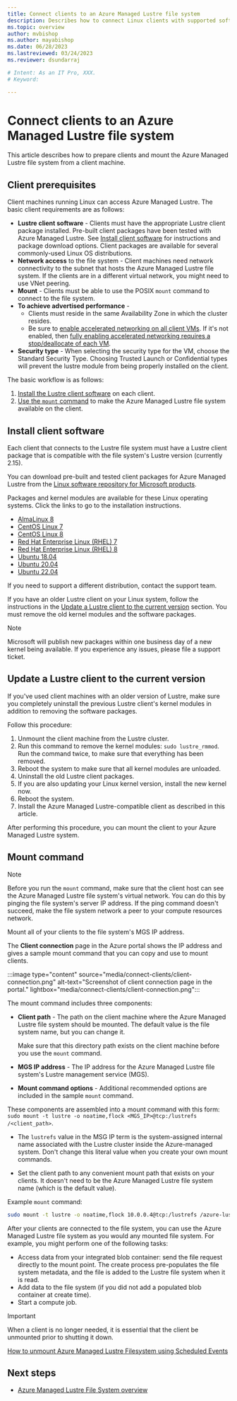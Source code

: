 ```yaml
---
title: Connect clients to an Azure Managed Lustre file system
description: Describes how to connect Linux clients with supported software versions to an Azure Managed Lustre file system.
ms.topic: overview
author: mvbishop
ms.author: mayabishop
ms.date: 06/28/2023
ms.lastreviewed: 03/24/2023
ms.reviewer: dsundarraj

# Intent: As an IT Pro, XXX.
# Keyword: 

---
```


# Connect clients to an Azure Managed Lustre file system

This article describes how to prepare clients and mount the Azure Managed Lustre file system from a client machine.

## Client prerequisites

Client machines running Linux can access Azure Managed Lustre. The basic client requirements are as follows:

- **Lustre client software** - Clients must have the appropriate Lustre client package installed. Pre-built client packages have been tested with Azure Managed Lustre. See [Install client software](#install-client-software) for instructions and package download options. Client packages are available for several commonly-used Linux OS distributions.
- **Network access** to the file system - Client machines need network connectivity to the subnet that hosts the Azure Managed Lustre file system. If the clients are in a different virtual network, you might need to use VNet peering.
- **Mount** - Clients must be able to use the POSIX `mount` command to connect to the file system.
- **To achieve advertised performance** -
  - Clients must reside in the same Availability Zone in which the cluster resides.
  - Be sure to [enable accelerated networking on all client VMs](/azure/virtual-network/create-vm-accelerated-networking-cli#confirm-that-accelerated-networking-is-enabled). If it's not enabled, then [fully enabling accelerated networking requires a stop/deallocate of each VM](/azure/virtual-network/accelerated-networking-overview#enabling-accelerated-networking-on-a-running-vm).
- **Security type** - When selecting the security type for the VM, choose the Standard Security Type.  Choosing Trusted Launch or Confidential types will prevent the lustre module from being properly installed on the client.

The basic workflow is as follows:

1. [Install the Lustre client software](#install-client-software) on each client.
1. [Use the `mount` command](#mount-command) to make the Azure Managed Lustre file system available on the client.

## Install client software

Each client that connects to the Lustre file system must have a Lustre client package that is compatible with the file system's Lustre version (currently 2.15).

You can download pre-built and tested client packages for Azure Managed Lustre from the [Linux software repository for Microsoft products](/windows-server/administration/linux-package-repository-for-microsoft-software).

Packages and kernel modules are available for these Linux operating systems. Click the links to go to the installation instructions.

- [AlmaLinux 8](install-rhel-8.md)
- [CentOS Linux 7](install-rhel-7.md)
- [CentOS Linux 8](install-rhel-8.md)
- [Red Hat Enterprise Linux (RHEL) 7](install-rhel-7.md)
- [Red Hat Enterprise Linux (RHEL) 8](install-rhel-8.md)
- [Ubuntu 18.04](install-ubuntu-18.md)
- [Ubuntu 20.04](install-ubuntu-20.md)
- [Ubuntu 22.04](install-ubuntu-22.md)

If you need to support a different distribution, contact the support team.

If you have an older Lustre client on your Linux system, follow the instructions in the [Update a Lustre client to the current version](#update-a-lustre-client-to-the-current-version) section. You must remove the old kernel modules and the software packages.

> [!NOTE]
> Microsoft will publish new packages within one business day of a new kernel being available. If you experience any issues, please file a support ticket.

## Update a Lustre client to the current version

If you've used client machines with an older version of Lustre, make sure you completely uninstall the previous Lustre client's kernel modules in addition to removing the software packages.

Follow this procedure:

1. Unmount the client machine from the Lustre cluster.
1. Run this command to remove the kernel modules: `sudo lustre_rmmod`. Run the command twice, to make sure that everything has been removed.
1. Reboot the system to make sure that all kernel modules are unloaded.
1. Uninstall the old Lustre client packages.
1. If you are also updating your Linux kernel version, install the new kernel now.
1. Reboot the system. <!-- This step is not strictly necessary, but testing has shown that it can prevent a wide variety of problems, including some problems that are difficult to diagnose. -->
1. Install the Azure Managed Lustre-compatible client as described in this article.

After performing this procedure, you can mount the client to your Azure Managed Lustre system.

## Mount command

> [!NOTE]
> Before you run the `mount` command, make sure that the client host can see the Azure Managed Lustre file system's virtual network. You can do this by pinging the file system's server IP address. If the ping command doesn't succeed, make the file system network a peer to your compute resources network.

Mount all of your clients to the file system's MGS IP address.

The **Client connection** page in the Azure portal shows the IP address and gives a sample mount command that you can copy and use to mount clients.

:::image type="content" source="media/connect-clients/client-connection.png" alt-text="Screenshot of client connection page in the portal." lightbox="media/connect-clients/client-connection.png":::

The mount command includes three components:

- **Client path** - The path on the client machine where the Azure Managed Lustre file system should be mounted. The default value is the file system name, but you can change it.

  Make sure that this directory path exists on the client machine before you use the `mount` command.

- **MGS IP address** - The IP address for the Azure Managed Lustre file system's Lustre management service (MGS).

- **Mount command options** - Additional recommended options are included in the sample `mount` command.

These components are assembled into a mount command with this form: `sudo mount -t lustre -o noatime,flock <MGS_IP>@tcp:/lustrefs /<client_path>`.

- The `lustrefs` value in the MSG IP term is the system-assigned internal name associated with the Lustre cluster inside the Azure-managed system. Don't change this literal value when you create your own mount commands.

- Set the client path to any convenient mount path that exists on your clients. It doesn't need to be the Azure Managed Lustre file system name (which is the default value).

Example `mount` command:

```bash
sudo mount -t lustre -o noatime,flock 10.0.0.4@tcp:/lustrefs /azure-lustre-mount
```

After your clients are connected to the file system, you can use the Azure Managed Lustre file system as you would any mounted file system. For example, you might perform one of the following tasks:

- Access data from your integrated blob container: send the file request directly to the mount point. The create process pre-populates the file system metadata, and the file is added to the Lustre file system when it is read.
- Add data to the file system (if you did not add a populated blob container at create time).
- Start a compute job.

> [!IMPORTANT]
> When a client is no longer needed, it is essential that the client be unmounted prior to shutting it down. 
> 
> [How to unmount Azure Managed Lustre Filesystem using Scheduled Events](https://techcommunity.microsoft.com/t5/azure-high-performance-computing/how-to-unmount-azure-managed-lustre-filesystem-using-azure/ba-p/3917814)

## Next steps

- [Azure Managed Lustre File System overview](amlfs-overview.md)
